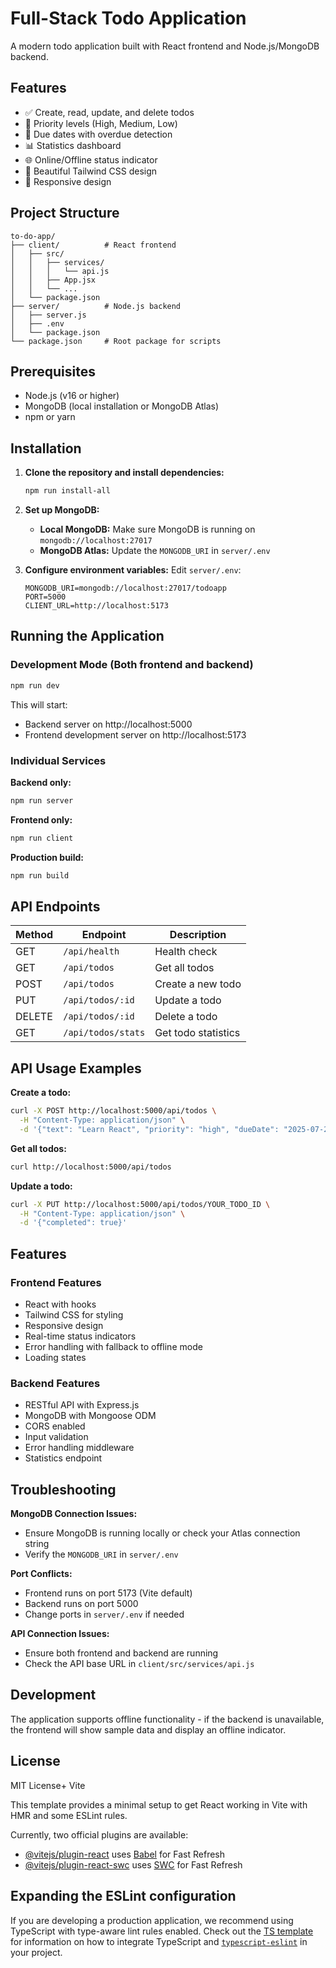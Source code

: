 # Full-Stack Todo Application

A modern todo application built with React frontend and Node.js/MongoDB backend.

## Features

- ✅ Create, read, update, and delete todos
- 🎯 Priority levels (High, Medium, Low)
- 📅 Due dates with overdue detection
- 📊 Statistics dashboard
- 🌐 Online/Offline status indicator
- 🎨 Beautiful Tailwind CSS design
- 📱 Responsive design

## Project Structure

```
to-do-app/
├── client/          # React frontend
│   ├── src/
│   │   ├── services/
│   │   │   └── api.js
│   │   ├── App.jsx
│   │   └── ...
│   └── package.json
├── server/          # Node.js backend
│   ├── server.js
│   ├── .env
│   └── package.json
└── package.json     # Root package for scripts
```

## Prerequisites

- Node.js (v16 or higher)
- MongoDB (local installation or MongoDB Atlas)
- npm or yarn

## Installation

1. **Clone the repository and install dependencies:**
   ```bash
   npm run install-all
   ```

2. **Set up MongoDB:**
   - **Local MongoDB:** Make sure MongoDB is running on `mongodb://localhost:27017`
   - **MongoDB Atlas:** Update the `MONGODB_URI` in `server/.env`

3. **Configure environment variables:**
   Edit `server/.env`:
   ```env
   MONGODB_URI=mongodb://localhost:27017/todoapp
   PORT=5000
   CLIENT_URL=http://localhost:5173
   ```

## Running the Application

### Development Mode (Both frontend and backend)
```bash
npm run dev
```

This will start:
- Backend server on http://localhost:5000
- Frontend development server on http://localhost:5173

### Individual Services

**Backend only:**
```bash
npm run server
```

**Frontend only:**
```bash
npm run client
```

**Production build:**
```bash
npm run build
```

## API Endpoints

| Method | Endpoint | Description |
|--------|----------|-------------|
| GET | `/api/health` | Health check |
| GET | `/api/todos` | Get all todos |
| POST | `/api/todos` | Create a new todo |
| PUT | `/api/todos/:id` | Update a todo |
| DELETE | `/api/todos/:id` | Delete a todo |
| GET | `/api/todos/stats` | Get todo statistics |

## API Usage Examples

**Create a todo:**
```bash
curl -X POST http://localhost:5000/api/todos \
  -H "Content-Type: application/json" \
  -d '{"text": "Learn React", "priority": "high", "dueDate": "2025-07-20"}'
```

**Get all todos:**
```bash
curl http://localhost:5000/api/todos
```

**Update a todo:**
```bash
curl -X PUT http://localhost:5000/api/todos/YOUR_TODO_ID \
  -H "Content-Type: application/json" \
  -d '{"completed": true}'
```

## Features

### Frontend Features
- React with hooks
- Tailwind CSS for styling
- Responsive design
- Real-time status indicators
- Error handling with fallback to offline mode
- Loading states

### Backend Features
- RESTful API with Express.js
- MongoDB with Mongoose ODM
- CORS enabled
- Input validation
- Error handling middleware
- Statistics endpoint

## Troubleshooting

**MongoDB Connection Issues:**
- Ensure MongoDB is running locally or check your Atlas connection string
- Verify the `MONGODB_URI` in `server/.env`

**Port Conflicts:**
- Frontend runs on port 5173 (Vite default)
- Backend runs on port 5000
- Change ports in `server/.env` if needed

**API Connection Issues:**
- Ensure both frontend and backend are running
- Check the API base URL in `client/src/services/api.js`

## Development

The application supports offline functionality - if the backend is unavailable, the frontend will show sample data and display an offline indicator.

## License

MIT License+ Vite

This template provides a minimal setup to get React working in Vite with HMR and some ESLint rules.

Currently, two official plugins are available:

- [@vitejs/plugin-react](https://github.com/vitejs/vite-plugin-react/blob/main/packages/plugin-react) uses [Babel](https://babeljs.io/) for Fast Refresh
- [@vitejs/plugin-react-swc](https://github.com/vitejs/vite-plugin-react/blob/main/packages/plugin-react-swc) uses [SWC](https://swc.rs/) for Fast Refresh

## Expanding the ESLint configuration

If you are developing a production application, we recommend using TypeScript with type-aware lint rules enabled. Check out the [TS template](https://github.com/vitejs/vite/tree/main/packages/create-vite/template-react-ts) for information on how to integrate TypeScript and [`typescript-eslint`](https://typescript-eslint.io) in your project.
